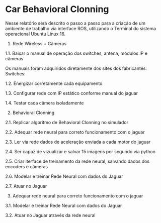 # Car Behavioral Clonning

Nesse relatório será descrito o passo a passo para a criação de um ambiente de trabalho via interface ROS, utilizando o Terminal do sistema operacional Ubuntu Linux 16.

1. Rede Wireless + Câmeras

1.1. Baixar o manual de operação dos switches, antena, módulos IP e câmeras

Os manuais foram adquiridos diretamente dos sites dos fabricantes:
Switches: 

1.2. Energizar corretamente cada equipamento



1.3. Configurar rede com IP estático conforme manual do jaguar



1.4. Testar cada câmera isoladamente



2. Behavioral Clonning

2.1. Replicar algoritmo de Behavioral Clonning no simulador



2.2. Adequar rede neural para correto funcionamento com o jaguar



2.3. Ler via rede dados de aceleração enviada a cada motor do jaguar



2.4. Ser capaz de vizualizar e salvar 15 imagens por segundo via python



2.5. Criar iterface de treinamento da rede neural, salvando dados dos encoders e câmeras



2.6. Modelar e treinar Rede Neural com dados do Jaguar



2.7. Atuar no Jaguar



3. Adequar rede neural para correto funcionamento com o jaguar

3.1. Modelar e treinar Rede Neural com dados do Jaguar



3.2. Atuar no Jaguar através da rede neural

